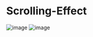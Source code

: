 # Scrolling-Effect

![image](https://user-images.githubusercontent.com/112661561/230108198-c2d2bb5b-02c1-4d96-80ef-620e83df7be1.png)
![image](https://user-images.githubusercontent.com/112661561/230108309-9346d737-7907-48fd-bf90-9a64ca1d40d2.png)
